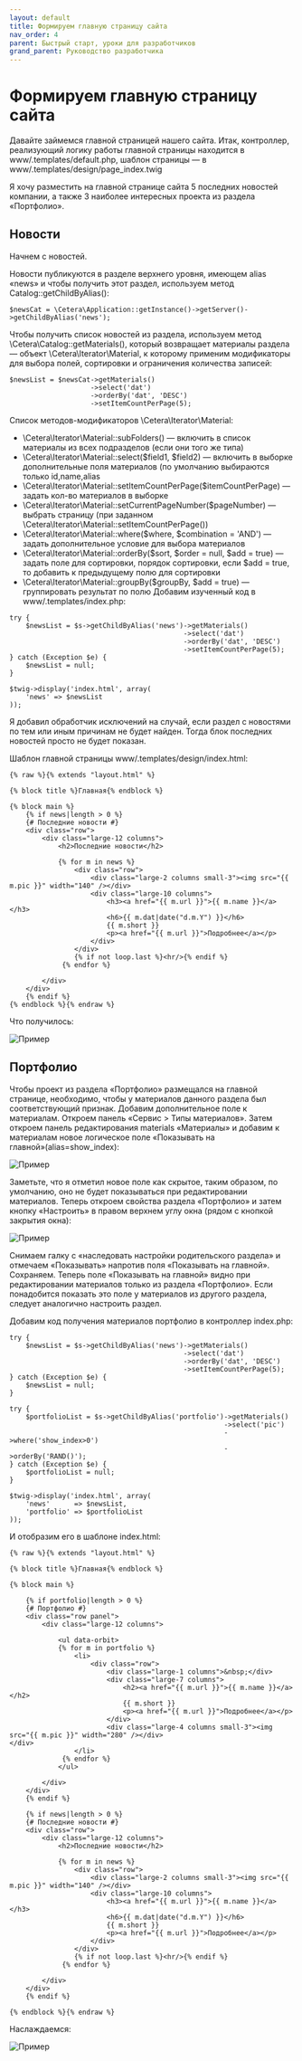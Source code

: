 ```yaml
---
layout: default
title: Формируем главную страницу сайта
nav_order: 4
parent: Быстрый старт, уроки для разработчиков
grand_parent: Руководство разработчика
---
```


# Формируем главную страницу сайта

Давайте займемся главной страницей нашего сайта. Итак, контроллер, реализующий логику работы главной страницы находится в www/.templates/default.php, шаблон страницы — в www/.templates/design/page_index.twig

Я хочу разместить на главной странице сайта 5 последних новостей компании, а также 3 наиболее интересных проекта из раздела «Портфолио».

## Новости

Начнем с новостей.

Новости публикуются в разделе верхнего уровня, имеющем alias «news» и чтобы получить этот раздел, используем метод Catalog::getChildByAlias():

	$newsCat = \Cetera\Application::getInstance()->getServer()->getChildByAlias('news');
 

Чтобы получить список новостей из раздела, используем метод \Cetera\Catalog::getMaterials(), который возвращает материалы раздела — объект \Cetera\Iterator\Material, к которому применим модификаторы для выбора полей, сортировки и ограничения количества записей:

	$newsList = $newsCat->getMaterials()
	                    ->select('dat')
	                    ->orderBy('dat', 'DESC')
	                    ->setItemCountPerPage(5);
 

Список методов-модификаторов \Cetera\Iterator\Material:

* \Cetera\Iterator\Material::subFolders() — включить в список материалы из всех подразделов (если они того же типа)
* \Cetera\Iterator\Material::select($field1, $field2) — включить в выборке дополнительные поля материалов (по умолчанию выбираются только id,name,alias
* \Cetera\Iterator\Material::setItemCountPerPage($itemCountPerPage) — задать кол-во материалов в выборке
* \Cetera\Iterator\Material::setCurrentPageNumber($pageNumber) — выбрать страницу (при заданном \Cetera\Iterator\Material::setItemCountPerPage())
* \Cetera\Iterator\Material::where($where, $combination = 'AND') — задать дополнительное условие для выбора материалов
* \Cetera\Iterator\Material::orderBy($sort, $order = null, $add = true) — задать поле для сортировки, порядок сортировки, если $add = true, то добавить к предыдущему полю для сортировки
* \Cetera\Iterator\Material::groupBy($groupBy, $add = true) — группировать результат по полю
Добавим изученный код в www/.templates/index.php:

```
try {
    $newsList = $s->getChildByAlias('news')->getMaterials()
                                           ->select('dat')
                                           ->orderBy('dat', 'DESC')
                                           ->setItemCountPerPage(5);
} catch (Exception $e) {
    $newsList = null;
}                    
 
$twig->display('index.html', array(
    'news' => $newsList
));
``` 

Я добавил обработчик исключений на случай, если раздел с новостями по тем или иным причинам не будет найден. Тогда блок последних новостей просто не будет показан.

Шаблон главной страницы www/.templates/design/index.html:
```
{% raw %}{% extends "layout.html" %}
 
{% block title %}Главная{% endblock %}
 
{% block main %}
    {% if news|length > 0 %}
    {# Последние новости #}
    <div class="row">
        <div class="large-12 columns">
            <h2>Последние новости</h2>
 
            {% for m in news %}
                <div class="row">
                    <div class="large-2 columns small-3"><img src="{{ m.pic }}" width="140" /></div>
                    <div class="large-10 columns">
                        <h3><a href="{{ m.url }}">{{ m.name }}</a></h3>  
                        <h6>{{ m.dat|date("d.m.Y") }}</h6>              
                        {{ m.short }}
                        <p><a href="{{ m.url }}">Подробнее</a></p>
                    </div>
                </div>
                {% if not loop.last %}<hr/>{% endif %}            
             {% endfor %}
 
        </div>
    </div>    
    {% endif %}
{% endblock %}{% endraw %} 
```

Что получилось:

![Пример]({{site.baseurl}}/images/pic11.png)

## Портфолио

Чтобы проект из раздела «Портфолио» размещался на главной странице, необходимо, чтобы у материалов данного раздела был соответствующий признак. Добавим дополнительное поле к материалам. Откроем панель «Сервис > Типы материалов». Затем откроем панель редактирования materials «Материалы» и добавим к материалам новое логическое поле «Показывать на главной»(alias=show_index):

![Пример]({{site.baseurl}}/images/pic12.png)

Заметьте, что я отметил новое поле как скрытое, таким образом, по умолчанию, оно не будет показываться при редактировании материалов. Теперь откроем свойства раздела «Портфолио» и затем кнопку «Настроить» в правом верхнем углу окна (рядом с кнопкой закрытия окна):

![Пример]({{site.baseurl}}/images/pic13.png)

Снимаем галку с «наследовать настройки родительского раздела» и отмечаем «Показывать» напротив поля «Показывать на главной». Сохраняем. Теперь поле «Показывать на главной» видно при редактировании материалов только из раздела «Портфолио». Если понадобится показать это поле у материалов из другого раздела, следует аналогично настроить раздел.

Добавим код получения материалов портфолио в контроллер index.php:

	try {
	    $newsList = $s->getChildByAlias('news')->getMaterials()
	                                           ->select('dat')
	                                           ->orderBy('dat', 'DESC')
	                                           ->setItemCountPerPage(5);
	} catch (Exception $e) {
	    $newsList = null;
	}   
	 
	try {
	    $portfolioList = $s->getChildByAlias('portfolio')->getMaterials()
	                                                     ->select('pic')
	                                                     ->where('show_index>0')
	                                                     ->orderBy('RAND()');
	} catch (Exception $e) {
	    $portfolioList = null;
	}                   
	 
	$twig->display('index.html', array(
	    'news'      => $newsList,
	    'portfolio' => $portfolioList
	));
 

И отобразим его в шаблоне index.html:

```
{% raw %}{% extends "layout.html" %}
 
{% block title %}Главная{% endblock %}
 
{% block main %}
 
    {% if portfolio|length > 0 %}
    {# Портфолио #}
    <div class="row panel">
        <div class="large-12 columns">
 
            <ul data-orbit>
            {% for m in portfolio %}
                <li>
                    <div class="row">
                        <div class="large-1 columns">&nbsp;</div>
                        <div class="large-7 columns">
                            <h2><a href="{{ m.url }}">{{ m.name }}</a></h2>              
                            {{ m.short }}
                            <p><a href="{{ m.url }}">Подробнее</a></p>
                        </div>
                        <div class="large-4 columns small-3"><img src="{{ m.pic }}" width="280" /></div> 
</div>
                </li>         
             {% endfor %}            
            </ul>
 
        </div>
    </div>    
    {% endif %}
 
    {% if news|length > 0 %}
    {# Последние новости #}
    <div class="row">
        <div class="large-12 columns">
            <h2>Последние новости</h2>
 
            {% for m in news %}
                <div class="row">
                    <div class="large-2 columns small-3"><img src="{{ m.pic }}" width="140" /></div>
                    <div class="large-10 columns">
                        <h3><a href="{{ m.url }}">{{ m.name }}</a></h3>  
                        <h6>{{ m.dat|date("d.m.Y") }}</h6>              
                        {{ m.short }}
                        <p><a href="{{ m.url }}">Подробнее</a></p>
                    </div>
                </div>
                {% if not loop.last %}<hr/>{% endif %}            
             {% endfor %}
 
        </div>
    </div>    
    {% endif %}
 
{% endblock %}{% endraw %} 
```

Наслаждаемся:

![Пример]({{site.baseurl}}/images/pic14.png)